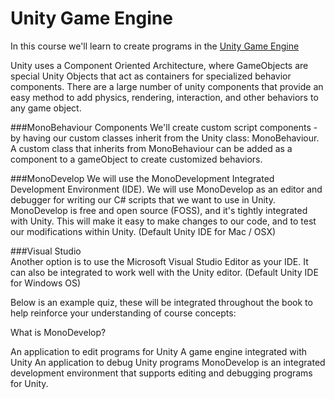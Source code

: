 # Unity Game Engine

In this course we'll learn to create programs in the [Unity Game Engine](https://unity3d.com/)

Unity uses a Component Oriented Architecture, where GameObjects are special Unity Objects that act as containers for specialized behavior components.  There are a large number of unity components that provide an easy method to add physics, rendering, interaction, and other behaviors to any game object.  

###MonoBehaviour Components
We'll create custom script components - by having our custom classes inherit from the Unity class: MonoBehaviour.  A custom class that inherits from MonoBehaviour can be added as a component to a gameObject to create customized behaviors.

###MonoDevelop
 We will use the MonoDevelopment Integrated Development Environment (IDE). We will use MonoDevelop as an editor and debugger for writing our C# scripts that we want to use in Unity. MonoDevelop is free and open source (FOSS), and it's tightly integrated with Unity.  This will make it easy to make changes to our code, and to test our modifications within Unity.  (Default Unity IDE for Mac / OSX)

###Visual Studio  
Another option is to use the Microsoft Visual Studio Editor as your IDE.  It can also be integrated to work well with the Unity editor.  (Default Unity IDE for Windows OS)


Below is an example quiz, these will be integrated throughout the book to help reinforce your understanding of course concepts:

<quiz name="Quiz 1">
    <question multiple>
        <p>What is MonoDevelop?</p>
        <answer correct>An application to edit programs for Unity</answer>
        <answer>A game engine integrated with Unity</answer>
        <answer correct>An application to debug Unity programs</answer>
        <explanation>MonoDevelop is an integrated development environment that supports editing and debugging programs for Unity.</explanation>
    </question>
</quiz>




